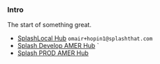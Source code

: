 ### Intro
The start of something great.  

* [SplashLocal Hub](splashlocal.html) `omair+hopin1@splashthat.com`
* [Splash Develop AMER Hub](splashdevelopAMER.html) `
* [Splash PROD AMER Hub](splashprodAMER.html)
